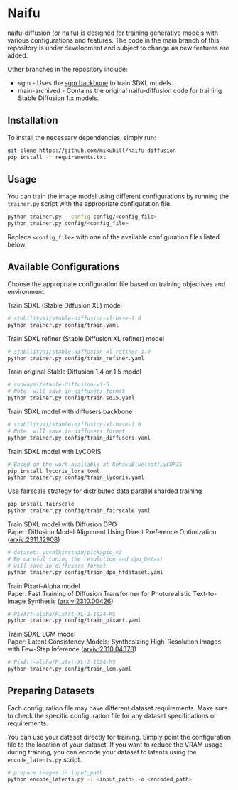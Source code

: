 # Naifu

naifu-diffusion (or naifu) is designed for training generative models with various configurations and features. The code in the main branch of this repository is under development and subject to change as new features are added.

Other branches in the repository include:
* sgm - Uses the [sgm backbone](https://github.com/Stability-AI/generative-models) to train SDXL models. 
* main-archived - Contains the original naifu-diffusion code for training Stable Diffusion 1.x models.

## Installation

To install the necessary dependencies, simply run:

```bash
git clone https://github.com/mikubill/naifu-diffusion
pip install -r requirements.txt
```

## Usage

You can train the image model using different configurations by running the `trainer.py` script with the appropriate configuration file.

```bash
python trainer.py --config config/<config_file>
python trainer.py config/<config_file>
```

Replace `<config_file>` with one of the available configuration files listed below.

## Available Configurations

Choose the appropriate configuration file based on training objectives and environment.

Train SDXL (Stable Diffusion XL) model
```bash
# stabilityai/stable-diffusion-xl-base-1.0
python trainer.py config/train.yaml
```

Train SDXL refiner (Stable Diffusion XL refiner) model
```bash
# stabilityai/stable-diffusion-xl-refiner-1.0
python trainer.py config/train_refiner.yaml
```

Train original Stable Diffusion 1.4 or 1.5 model
```bash
# runwayml/stable-diffusion-v1-5
# Note: will save in diffusers format
python trainer.py config/train_sd15.yaml
```

Train SDXL model with diffusers backbone
```bash
# stabilityai/stable-diffusion-xl-base-1.0
# Note: will save in diffusers format
python trainer.py config/train_diffusers.yaml
```

Train SDXL model with LyCORIS.
```bash
# Based on the work available at KohakuBlueleaf/LyCORIS
pip install lycoris_lora toml
python trainer.py config/train_lycoris.yaml
```

Use fairscale strategy for distributed data parallel sharded training
```bash
pip install fairscale
python trainer.py config/train_fairscale.yaml
```

Train SDXL model with Diffusion DPO  
Paper: Diffusion Model Alignment Using Direct Preference Optimization ([arxiv:2311.12908](https://arxiv.org/abs/2311.12908))
```bash
# dataset: yuvalkirstain/pickapic_v2
# Be careful tuning the resolution and dpo_betas!
# will save in diffusers format
python trainer.py config/train_dpo_hfdataset.yaml
```

Train Pixart-Alpha model  
Paper: Fast Training of Diffusion Transformer for Photorealistic Text-to-Image Synthesis ([arxiv:2310.00426](https://arxiv.org/abs/2310.00426))
```bash
# PixArt-alpha/PixArt-XL-2-1024-MS
python trainer.py config/train_pixart.yaml
```

Train SDXL-LCM model  
Paper: Latent Consistency Models: Synthesizing High-Resolution Images with Few-Step Inference ([arxiv:2310.04378](https://arxiv.org/abs/2310.04378))
```bash
# PixArt-alpha/PixArt-XL-2-1024-MS
python trainer.py config/train_lcm.yaml
```

## Preparing Datasets

Each configuration file may have different dataset requirements. Make sure to check the specific configuration file for any dataset specifications or requirements.

You can use your dataset directly for training. Simply point the configuration file to the location of your dataset. If you want to reduce the VRAM usage during training, you can encode your dataset to latents using the `encode_latents.py` script.

```bash
# prepare images in input_path
python encode_latents.py -i <input_path> -o <encoded_path>
```